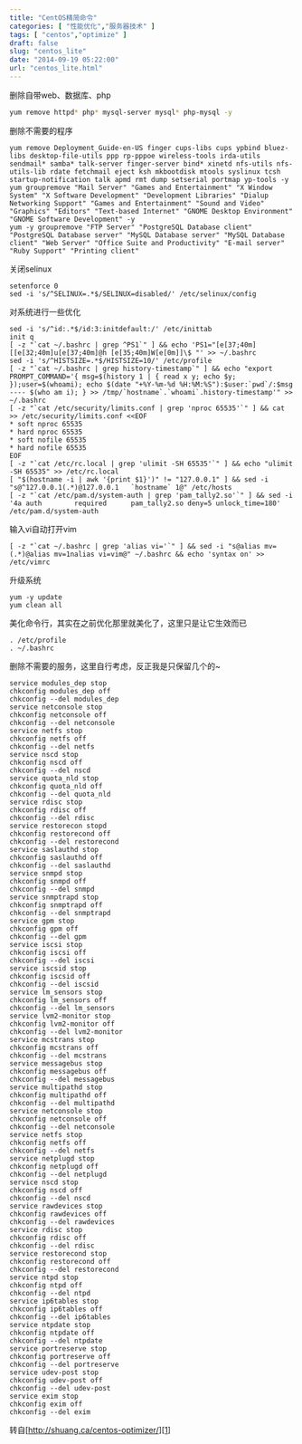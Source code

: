 ```yaml
---
title: "CentOS精简命令"
categories: [ "性能优化","服务器技术" ]
tags: [ "centos","optimize" ]
draft: false
slug: "centos_lite"
date: "2014-09-19 05:22:00"
url: "centos_lite.html"
---
```


删除自带web、数据库、php

```bash
yum remove httpd* php* mysql-server mysql* php-mysql -y
```
删除不需要的程序

    yum remove Deployment_Guide-en-US finger cups-libs cups ypbind bluez-libs desktop-file-utils ppp rp-pppoe wireless-tools irda-utils sendmail* samba* talk-server finger-server bind* xinetd nfs-utils nfs-utils-lib rdate fetchmail eject ksh mkbootdisk mtools syslinux tcsh startup-notification talk apmd rmt dump setserial portmap yp-tools -y
    yum groupremove "Mail Server" "Games and Entertainment" "X Window System" "X Software Development" "Development Libraries" "Dialup Networking Support" "Games and Entertainment" "Sound and Video" "Graphics" "Editors" "Text-based Internet" "GNOME Desktop Environment" "GNOME Software Development" -y
    yum -y groupremove "FTP Server" "PostgreSQL Database client" "PostgreSQL Database server" "MySQL Database server" "MySQL Database client" "Web Server" "Office Suite and Productivity" "E-mail server" "Ruby Support" "Printing client"

关闭selinux

    setenforce 0
    sed -i 's/^SELINUX=.*$/SELINUX=disabled/' /etc/selinux/config

对系统进行一些优化

    sed -i 's/^id:.*$/id:3:initdefault:/' /etc/inittab
    init q
    [ -z "`cat ~/.bashrc | grep ^PS1`" ] && echo 'PS1="[e[37;40m][[e[32;40m]u[e[37;40m]@h [e[35;40m]W[e[0m]]\$ "' >> ~/.bashrc
    sed -i 's/^HISTSIZE=.*$/HISTSIZE=10/' /etc/profile
    [ -z "`cat ~/.bashrc | grep history-timestamp`" ] && echo "export PROMPT_COMMAND='{ msg=$(history 1 | { read x y; echo $y; });user=$(whoami); echo $(date "+%Y-%m-%d %H:%M:%S"):$user:`pwd`/:$msg ---- $(who am i); } >> /tmp/`hostname`.`whoami`.history-timestamp'" >> ~/.bashrc
    [ -z "`cat /etc/security/limits.conf | grep 'nproc 65535'`" ] && cat >> /etc/security/limits.conf <<EOF
    * soft nproc 65535
    * hard nproc 65535
    * soft nofile 65535
    * hard nofile 65535
    EOF
    [ -z "`cat /etc/rc.local | grep 'ulimit -SH 65535'`" ] && echo "ulimit -SH 65535" >> /etc/rc.local
    [ "$(hostname -i | awk '{print $1}')" != "127.0.0.1" ] && sed -i "s@^127.0.0.1(.*)@127.0.0.1   `hostname` 1@" /etc/hosts
    [ -z "`cat /etc/pam.d/system-auth | grep 'pam_tally2.so'`" ] && sed -i '4a auth        required      pam_tally2.so deny=5 unlock_time=180' /etc/pam.d/system-auth

输入vi自动打开vim

    [ -z "`cat ~/.bashrc | grep 'alias vi='`" ] && sed -i "s@alias mv=(.*)@alias mv=1nalias vi=vim@" ~/.bashrc && echo 'syntax on' >> /etc/vimrc

升级系统

    yum -y update
    yum clean all

美化命令行，其实在之前优化那里就美化了，这里只是让它生效而已

    . /etc/profile
    . ~/.bashrc

删除不需要的服务，这里自行考虑，反正我是只保留几个的~

    service modules_dep stop
    chkconfig modules_dep off
    chkconfig --del modules_dep
    service netconsole stop
    chkconfig netconsole off
    chkconfig --del netconsole
    service netfs stop
    chkconfig netfs off
    chkconfig --del netfs
    service nscd stop
    chkconfig nscd off
    chkconfig --del nscd
    service quota_nld stop
    chkconfig quota_nld off
    chkconfig --del quota_nld
    service rdisc stop
    chkconfig rdisc off
    chkconfig --del rdisc
    service restorecon stopd
    chkconfig restorecond off
    chkconfig --del restorecond
    service saslauthd stop
    chkconfig saslauthd off
    chkconfig --del saslauthd
    service snmpd stop
    chkconfig snmpd off
    chkconfig --del snmpd
    service snmptrapd stop
    chkconfig snmptrapd off
    chkconfig --del snmptrapd
    service gpm stop
    chkconfig gpm off
    chkconfig --del gpm
    service iscsi stop
    chkconfig iscsi off
    chkconfig --del iscsi
    service iscsid stop
    chkconfig iscsid off
    chkconfig --del iscsid
    service lm_sensors stop
    chkconfig lm_sensors off
    chkconfig --del lm_sensors
    service lvm2-monitor stop
    chkconfig lvm2-monitor off
    chkconfig --del lvm2-monitor
    service mcstrans stop
    chkconfig mcstrans off
    chkconfig --del mcstrans
    service messagebus stop
    chkconfig messagebus off
    chkconfig --del messagebus
    service multipathd stop
    chkconfig multipathd off
    chkconfig --del multipathd
    service netconsole stop
    chkconfig netconsole off
    chkconfig --del netconsole
    service netfs stop
    chkconfig netfs off
    chkconfig --del netfs
    service netplugd stop
    chkconfig netplugd off
    chkconfig --del netplugd
    service nscd stop
    chkconfig nscd off
    chkconfig --del nscd
    service rawdevices stop
    chkconfig rawdevices off
    chkconfig --del rawdevices
    service rdisc stop
    chkconfig rdisc off
    chkconfig --del rdisc
    service restorecond stop
    chkconfig restorecond off
    chkconfig --del restorecond
    service ntpd stop
    chkconfig ntpd off
    chkconfig --del ntpd
    service ip6tables stop
    chkconfig ip6tables off
    chkconfig --del ip6tables
    service ntpdate stop
    chkconfig ntpdate off
    chkconfig --del ntpdate
    service portreserve stop
    chkconfig portreserve off
    chkconfig --del portreserve
    service udev-post stop
    chkconfig udev-post off
    chkconfig --del udev-post
    service exim stop
    chkconfig exim off
    chkconfig --del exim

转自[http://shuang.ca/centos-optimizer/][1]


  [1]: http://shuang.ca/centos-optimizer/